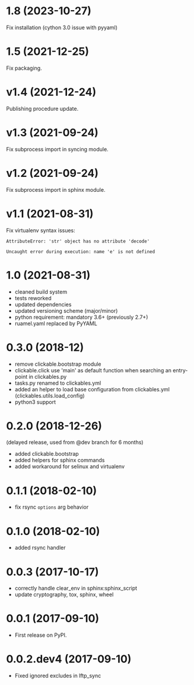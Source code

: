 # 1.8 (2023-10-27)

Fix installation (cython 3.0 issue with pyyaml)

# 1.5 (2021-12-25)

Fix packaging.

# v1.4 (2021-12-24)

Publishing procedure update.

# v1.3 (2021-09-24)

Fix subprocess import in syncing module.

# v1.2 (2021-09-24)

Fix subprocess import in sphinx module.

# v1.1 (2021-08-31)

Fix virtualenv syntax issues:

```
AttributeError: 'str' object has no attribute 'decode'
```

```
Uncaught error during execution: name 'e' is not defined
```


# 1.0 (2021-08-31)

* cleaned build system
* tests reworked
* updated dependencies
* updated versioning scheme (major/minor)
* python requirement: mandatory 3.6+ (previously 2.7+)
* ruamel.yaml replaced by PyYAML


# 0.3.0 (2018-12)

* remove clickable.bootstrap module
* clickable.click use 'main' as default function when searching
  an entry-point in clickables.py
* tasks.py renamed to clickables.yml
* added an helper to load base configuration from clickables.yml
  (clickables.utils.load_config)
* python3 support


# 0.2.0 (2018-12-26)

(delayed release, used from @dev branch for 6 months)

* added clickable.bootstrap
* added helpers for sphinx commands
* added workaround for selinux and virtualenv

# 0.1.1 (2018-02-10)

* fix rsync ``options`` arg behavior


# 0.1.0 (2018-02-10)

* added rsync handler


# 0.0.3 (2017-10-17)

* correctly handle clear_env in sphinx:sphinx_script
* update cryptography, tox, sphinx, wheel


# 0.0.1 (2017-09-10)

* First release on PyPI.


# 0.0.2.dev4 (2017-09-10)

* Fixed ignored excludes in lftp_sync
